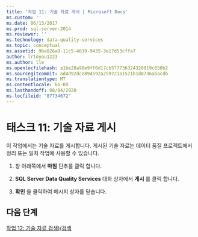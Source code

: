 ```yaml
---
title: '작업 11: 기술 자료 게시 | Microsoft Docs'
ms.custom: ''
ms.date: 06/13/2017
ms.prod: sql-server-2014
ms.reviewer: ''
ms.technology: data-quality-services
ms.topic: conceptual
ms.assetid: 9ba826a0-11c5-4819-9435-3e17d53cffa7
author: lrtoyou1223
ms.author: lle
ms.openlocfilehash: a1be28a98e9ff0d17cb577736324320819c650b2
ms.sourcegitcommit: ad4d92dce894592a259721a1571b1d8736abacdb
ms.translationtype: MT
ms.contentlocale: ko-KR
ms.lasthandoff: 08/04/2020
ms.locfileid: "87734672"
---
```

# <a name="task-11-publishing-the-knowledge-base"></a>태스크 11: 기술 자료 게시
  이 작업에서는 기술 자료를 게시합니다. 게시된 기술 자료는 데이터 품질 프로젝트에서 정리 또는 일치 작업에 사용할 수 있습니다.  
  
1.  창 아래쪽에서 **마침** 단추를 클릭 합니다.  
  
2.  **SQL Server Data Quality Services** 대화 상자에서 **게시** 를 클릭 합니다.  
  
3.  **확인** 을 클릭하여 메시지 상자를 닫습니다.  
  
## <a name="next-step"></a>다음 단계  
 [작업 12: 기술 자료 검색&#41;&#40;검색](../../2014/tutorials/task-12-discovering-knowledge-knowledge-discovery.md)  
  
  
